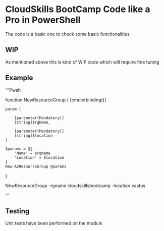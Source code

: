 # CloudSkills BootCamp Code like a Pro in PowerShell

The code is a basic one to check some basic functionalities 

## WIP

As mentioned above this is kind of WIP code which will require fine tuning

## Example

'''Pwsh

function NewResourceGroup {
    [cmdletbinding()]

    param (

        [parameter(Mandatory)]
        [string]$rgName,

        [parameter(Mandatory)]
        [string]$location
    )

    $params = @{
        'Name' = $rgName
        'Location' = $location
    }
    New-AzResourceGroup @params
}

NewResourceGroup -rgname cloudskillsbootcamp -location eastus

'''

## Testing

Unit tests have been performed on the module
